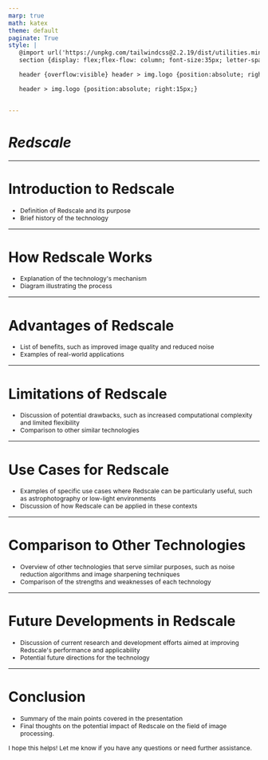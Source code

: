 ```yaml
---
marp: true
math: katex
theme: default
paginate: True
style: |
   @import url('https://unpkg.com/tailwindcss@2.2.19/dist/utilities.min.css');
   section {display: flex;flex-flow: column; font-size:35px; letter-spacing:1.4px;}

   header {overflow:visible} header > img.logo {position:absolute; right:15px;}

   header > img.logo {position:absolute; right:15px;}


---
```

<!-- backgroundImage: url('backgrounds/aaabstract (10).png') -->
<!-- _class: lead -->

 # _Redscale_

---
<style scoped>p,li {font-size:0.92em}</style>

 # Introduction to Redscale
- Definition of Redscale and its purpose
- Brief history of the technology


---
<style scoped>p,li {font-size:0.92em}</style>

 # How Redscale Works
- Explanation of the technology's mechanism
- Diagram illustrating the process


---
<style scoped>p,li {font-size:0.92em}</style>

 # Advantages of Redscale
- List of benefits, such as improved image quality and reduced noise
- Examples of real-world applications


---
<style scoped>p,li {font-size:0.92em}</style>

 # **Limitations of Redscale**
- Discussion of potential drawbacks, such as increased computational complexity and limited flexibility
- Comparison to other similar technologies


---
<style scoped>p,li {font-size:0.92em}</style>

 # Use Cases for Redscale

- Examples of specific use cases where Redscale can be particularly useful, such as astrophotography or low-light environments
- Discussion of how Redscale can be applied in these contexts

---
<style scoped>p,li {font-size:0.92em}</style>

 # Comparison to Other Technologies

- Overview of other technologies that serve similar purposes, such as noise reduction algorithms and image sharpening techniques
- Comparison of the strengths and weaknesses of each technology

---
<style scoped>p,li {font-size:0.92em}</style>

 # Future Developments in Redscale

- Discussion of current research and development efforts aimed at improving Redscale's performance and applicability
- Potential future directions for the technology

---
<style scoped>p,li {font-size:0.88em}</style>

 # **Conclusion**

- Summary of the main points covered in the presentation
- Final thoughts on the potential impact of Redscale on the field of image processing.

I hope this helps! Let me know if you have any questions or need further assistance.